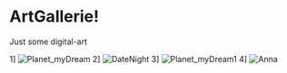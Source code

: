 # ArtGallerie!
Just some digital-art

1]
![Planet_myDream](https://github.com/user-attachments/assets/f60de089-e42e-476c-877e-0aa3dbee7544)
2]
![DateNight](https://github.com/user-attachments/assets/e7ff319c-87e0-404d-953d-2e5a053953f8)
3]
![Planet_myDream1](https://github.com/user-attachments/assets/a3c7c6f1-a422-438a-97b8-01631aeed4c4)
4]
![Anna](https://github.com/user-attachments/assets/29a327da-3a99-4bfc-a791-24898ba61a71)
